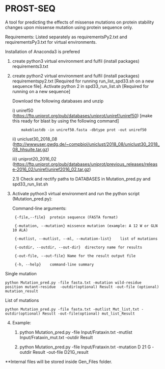 # PROST-SEQ
A tool for predicting the effects of missense mutations on protein stability changes upon missense mutation using protein sequence only.

Requirements: Listed separately as requirementsPy2.txt and requirementsPy3.txt for virtual environments.

Installation of Anaconda3 is prefered

 1) create python3 virtual environment and fulfil (install packages) requirements3.txt

 2) create python2 virtual environment and fulfil (install packages) requirementspy2.txt [Required for running run_list_spd33.sh on a new sequence file]. Activate python 2  in spd33_run_list.sh
[Required for running on a new sequence] 

	Download the following databases and unzip

 	i) uniref50 (https://ftp.uniprot.org/pub/databases/uniprot/uniref/uniref50) [make this ready for blast by using the following command]
	
			makeblastdb -in uniref50.fasta -dbtype prot -out uniref50

 	ii) uniclust30_2018_08 (http://wwwuser.gwdg.de/~compbiol/uniclust/2018_08/uniclust30_2018_08_hhsuite.tar.gz)

 	iii) uniprot20_2016_02 (https://ftp.uniprot.org/pub/databases/uniprot/previous_releases/release-2016_02/uniref/uniref2016_02.tar.gz)

	2.1) Check and rectify paths to DATABASES in Mutation_pred.py and spd33_run_list.sh

3) Activate python3 virtual environment and run the python script (Mutation_pred.py):

	Command-line arguments:

		{-file,--file}	protein sequence (FASTA format)

		{-mutation, --mutation}	missence mutation (example: A 12 W or GLN 10 ALA)

		{-mutlist, --mutlist, --ml, --mutation-list}	list of mutations

		{-outdir, --outdir, --out-dir}	directory name for results

		{-out-file, --out-file} Name for the result output file

		{-h, --help}	command-line summary
Single mutation

	python Mutation_pred.py -file fasta.txt -mutation wild-residue position mutant-residue  -outdir(optional) Result -out-file (optional) mutation_result

List of mutations

	python Mutation_pred.py -file fasta.txt -mutlist Mut_list.txt -outdir(optional) Result -out-file(optional) mut_list_Result

4) Example:

	1) python Mutation_pred.py -file Input/Frataxin.txt -mutlist Input/Frataxin_mut.txt -outdir Result
	
	2) python Mutation_pred.py -file Input/Frataxin.txt -mutation D 21 G  -outdir Result -out-file D21G_result


**Internal files will be stored inside Gen_Files folder.
